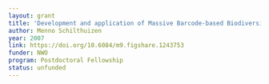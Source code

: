 ```yaml
---
layout: grant
title: 'Development and application of Massive Barcode-based Biodiversity Assessment (MBBA); a novel method for rapid estimation of species diversity'
author: Menno Schilthuizen
year: 2007
link: https://doi.org/10.6084/m9.figshare.1243753
funder: NWO
program: Postdoctoral Fellowship
status: unfunded
---
```

